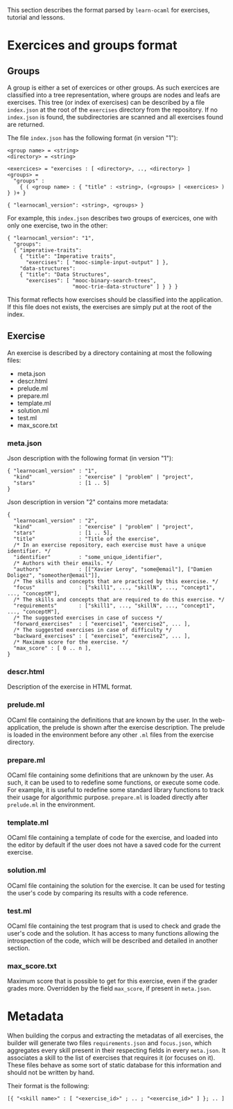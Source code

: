 This section describes the format parsed by `learn-ocaml` for
exercises, tutorial and lessons.

# Exercices and groups format


## Groups

A group is either a set of exercices or other groups. As such exercices are classified
into a tree representation, where groups are nodes and leafs are exercises. This
tree (or index of exercises) can be described by a file `index.json` at the root
of the `exercises` directory from the repository. If no `index.json`
is found, the subdirectories are scanned and all exercises found are returned.

The file `index.json` has the following format (in version "1"):
```
<group name> = <string>
<directory> = <string>

<exercices> = "exercises : [ <directory>, .., <directory> ]
<groups> =
  "groups" :
    { ( <group name> : { "title" : <string>, (<groups> | <exercices> ) } )+ }

{ "learnocaml_version": <string>, <groups> }
```

For example, this `index.json` describes two groups of exercices, one with only
one exercise, two in the other:
```
{ "learnocaml_version": "1",
  "groups":
  { "imperative-traits":
    { "title": "Imperative traits",
      "exercises": [ "mooc-simple-input-output" ] },
    "data-structures":
    { "title": "Data Structures",
      "exercises": [ "mooc-binary-search-trees",
                     "mooc-trie-data-structure" ] } } }
```

This format reflects how exercises should be classified into the application.
If this file does not exists, the exercises are simply put at the root of the
index.

## Exercise

An exercise is described by a directory containing at most the following files:
- meta.json
- descr.html
- prelude.ml
- prepare.ml
- template.ml
- solution.ml
- test.ml
- max_score.txt

### meta.json

Json description with the following format (in version "1"):
```
{ "learnocaml_version" : "1",
  "kind"               : "exercise" | "problem" | "project",
  "stars"              : [1 .. 5]
}
```

Json description in version "2" contains more metadata:
```
{
  "learnocaml_version" : "2",
  "kind"               : "exercise" | "problem" | "project",
  "stars"              : [1 .. 5],
  "title"              : "Title of the exercise",
  /* In an exercise repository, each exercise must have a unique identifier. */
  "identifier"         : "some_unique_identifier",
  /* Authors with their emails. */
  "authors"            : [["Xavier Leroy", "some@email"], ["Damien Doligez", "someother@email"]],
  /* The skills and concepts that are practiced by this exercise. */
  "focus"              : ["skill1", ..., "skillN", ..., "concept1", ..., "conceptM"],
  /* The skills and concepts that are required to do this exercise. */
  "requirements"       : ["skill1", ..., "skillN", ..., "concept1", ..., "conceptM"],
  /* The suggested exercises in case of success */
  "forward_exercises"  : [ "exercise1", "exercise2", ... ],
  /* The suggested exercises in case of difficulty */
  "backward_exercises" : [ "exercise1", "exercise2", ... ],
  /* Maximum score for the exercise. */
  "max_score" : [ 0 .. n ],
}
```

### descr.html

Description of the exercise in HTML format.

### prelude.ml

OCaml file containing the definitions that are known by the user. In the
web-application, the prelude is shown after the exercise description. The
prelude is loaded in the environment before any other `.ml` files from the
exercise directory.

### prepare.ml

OCaml file containing some definitions that are unknown by the user. As such, it
can be used to to redefine some functions, or execute some code. For example, it
is useful to redefine some standard library functions to track their usage for
algorithmic purpose. `prepare.ml` is loaded directly after `prelude.ml` in the
environment.

### template.ml

OCaml file containing a template of code for the exercise, and loaded into the
editor by default if the user does not have a saved code for the current
exercise.

### solution.ml

OCaml file containing the solution for the exercise. It can be used for testing
the user's code by comparing its results with a code reference.

### test.ml

OCaml file containing the test program that is used to check and grade the user's code and
the solution. It has access to many functions allowing the introspection of the
code, which will be described and detailed in another section.

### max_score.txt

Maximum score that is possible to get for this exercise, even if the grader
grades more. Overridden by the field `max_score`, if present in `meta.json`.

# Metadata

When building the corpus and extracting the metadatas of all exercises, the
builder will generate two files `requirements.json` and `focus.json`, which
aggregates every skill present in their respecting fields in every
`meta.json`. It associates a skill to the list of exercises that requires it (or
focuses on it). These files behave as some sort of static database for this
information and should not be written by hand.

Their format is the following:

```
[{ "<skill name>" : [ "<exercise_id>" ; .. ; "<exercise_id>" ] }; .. ]
```
